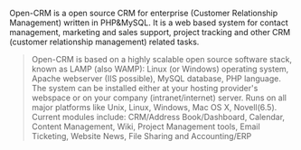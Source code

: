 Open-CRM is a open source CRM for enterprise (Customer Relationship Management) written in PHP&MySQL. It is a web based system for contact management, marketing and sales support, project tracking and other CRM (customer relationship management) related tasks.
> Open-CRM is based on a highly scalable open source software stack, known as LAMP (also WAMP): Linux (or Windows) operating system, Apache webserver (IIS possible), MySQL database, PHP language. The system can be installed either at your hosting provider's webspace or on your company (intranet/internet) server. Runs on all major platforms like Unix, Linux, Windows, Mac OS X, Novell(6.5).
> Current modules include: CRM/Address Book/Dashboard, Calendar, Content Management, Wiki, Project Management tools, Email Ticketing, Website News, File Sharing and Accounting/ERP
